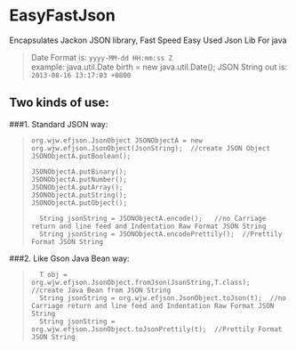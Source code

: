EasyFastJson
============

Encapsulates Jackon JSON library, Fast Speed Easy Used Json Lib For java

> Date Format is: `yyyy-MM-dd HH:mm:ss Z`  
>example: 
> java.util.Date birth = new java.util.Date();
> JSON String out is: `2013-08-16 13:17:03 +0800` 

Two kinds of use:  
--------------
###1.  Standard JSON way:
>  `org.wjw.efjson.JsonObject JSONObjectA = new org.wjw.efjson.JsonObject(JsonString);  //create JSON Object`
>  `JSONObjectA.putBoolean();`  
>
>  `JSONObjectA.putBinary();`  
>  `JSONObjectA.putNumber();`  
>  `JSONObjectA.putArray();`  
>  `JSONObjectA.putString();`  
>  `JSONObjectA.putObject();`  
>  
>  `  String jsonString = JSONObjectA.encode();   //no Carriage return and line feed and Indentation Raw Format JSON String`  
>  `  String jsonString = JSONObjectA.encodePrettily();  //Prettily Format JSON String`  
  

###2. Like Gson Java Bean way:
>  `  T obj = org.wjw.efjson.JsonObject.fromJson(JsonString,T.class);  //create Java Bean from JSON String`  
>  `  String jsonString = org.wjw.efjson.JsonObject.toJson(t);  //no Carriage return and line feed and Indentation Raw Format JSON String`  
>  `  String jsonString = org.wjw.efjson.JsonObject.toJsonPrettily(t);  //Prettily Format JSON String`  
